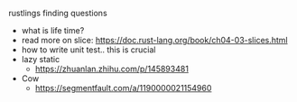rustlings finding questions


* what is life time?
* read more on slice: https://doc.rust-lang.org/book/ch04-03-slices.html
* how to write unit test.. this is crucial
* lazy static
  * https://zhuanlan.zhihu.com/p/145893481  
* Cow
  * https://segmentfault.com/a/1190000021154960
